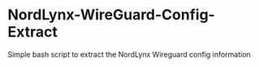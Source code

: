 # NordLynx-WireGuard-Config-Extract
Simple bash script to extract the NordLynx Wireguard config information
